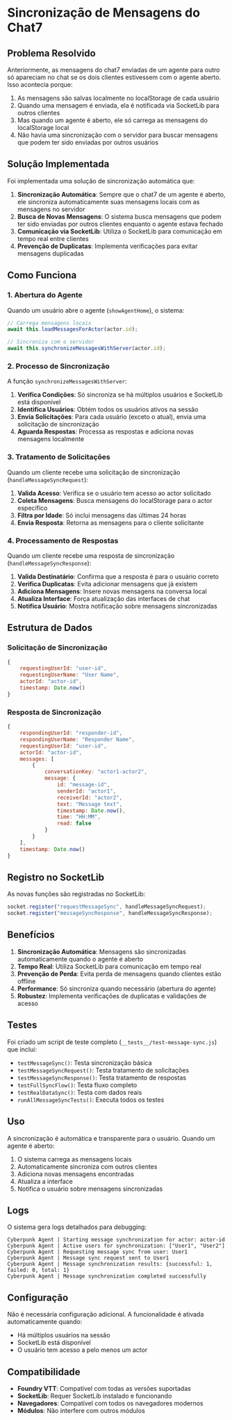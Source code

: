 # Sincronização de Mensagens do Chat7

## Problema Resolvido

Anteriormente, as mensagens do chat7 enviadas de um agente para outro só apareciam no chat se os dois clientes estivessem com o agente aberto. Isso acontecia porque:

1. As mensagens são salvas localmente no localStorage de cada usuário
2. Quando uma mensagem é enviada, ela é notificada via SocketLib para outros clientes
3. Mas quando um agente é aberto, ele só carrega as mensagens do localStorage local
4. Não havia uma sincronização com o servidor para buscar mensagens que podem ter sido enviadas por outros usuários

## Solução Implementada

Foi implementada uma solução de sincronização automática que:

1. **Sincronização Automática**: Sempre que o chat7 de um agente é aberto, ele sincroniza automaticamente suas mensagens locais com as mensagens no servidor
2. **Busca de Novas Mensagens**: O sistema busca mensagens que podem ter sido enviadas por outros clientes enquanto o agente estava fechado
3. **Comunicação via SocketLib**: Utiliza o SocketLib para comunicação em tempo real entre clientes
4. **Prevenção de Duplicatas**: Implementa verificações para evitar mensagens duplicadas

## Como Funciona

### 1. Abertura do Agente

Quando um usuário abre o agente (`showAgentHome`), o sistema:

```javascript
// Carrega mensagens locais
await this.loadMessagesForActor(actor.id);

// Sincroniza com o servidor
await this.synchronizeMessagesWithServer(actor.id);
```

### 2. Processo de Sincronização

A função `synchronizeMessagesWithServer`:

1. **Verifica Condições**: Só sincroniza se há múltiplos usuários e SocketLib está disponível
2. **Identifica Usuários**: Obtém todos os usuários ativos na sessão
3. **Envia Solicitações**: Para cada usuário (exceto o atual), envia uma solicitação de sincronização
4. **Aguarda Respostas**: Processa as respostas e adiciona novas mensagens localmente

### 3. Tratamento de Solicitações

Quando um cliente recebe uma solicitação de sincronização (`handleMessageSyncRequest`):

1. **Valida Acesso**: Verifica se o usuário tem acesso ao actor solicitado
2. **Coleta Mensagens**: Busca mensagens do localStorage para o actor específico
3. **Filtra por Idade**: Só inclui mensagens das últimas 24 horas
4. **Envia Resposta**: Retorna as mensagens para o cliente solicitante

### 4. Processamento de Respostas

Quando um cliente recebe uma resposta de sincronização (`handleMessageSyncResponse`):

1. **Valida Destinatário**: Confirma que a resposta é para o usuário correto
2. **Verifica Duplicatas**: Evita adicionar mensagens que já existem
3. **Adiciona Mensagens**: Insere novas mensagens na conversa local
4. **Atualiza Interface**: Força atualização das interfaces de chat
5. **Notifica Usuário**: Mostra notificação sobre mensagens sincronizadas

## Estrutura de Dados

### Solicitação de Sincronização
```javascript
{
    requestingUserId: "user-id",
    requestingUserName: "User Name",
    actorId: "actor-id",
    timestamp: Date.now()
}
```

### Resposta de Sincronização
```javascript
{
    respondingUserId: "responder-id",
    respondingUserName: "Responder Name",
    requestingUserId: "user-id",
    actorId: "actor-id",
    messages: [
        {
            conversationKey: "actor1-actor2",
            message: {
                id: "message-id",
                senderId: "actor1",
                receiverId: "actor2",
                text: "Message text",
                timestamp: Date.now(),
                time: "HH:MM",
                read: false
            }
        }
    ],
    timestamp: Date.now()
}
```

## Registro no SocketLib

As novas funções são registradas no SocketLib:

```javascript
socket.register("requestMessageSync", handleMessageSyncRequest);
socket.register("messageSyncResponse", handleMessageSyncResponse);
```

## Benefícios

1. **Sincronização Automática**: Mensagens são sincronizadas automaticamente quando o agente é aberto
2. **Tempo Real**: Utiliza SocketLib para comunicação em tempo real
3. **Prevenção de Perda**: Evita perda de mensagens quando clientes estão offline
4. **Performance**: Só sincroniza quando necessário (abertura do agente)
5. **Robustez**: Implementa verificações de duplicatas e validações de acesso

## Testes

Foi criado um script de teste completo (`__tests__/test-message-sync.js`) que inclui:

- `testMessageSync()`: Testa sincronização básica
- `testMessageSyncRequest()`: Testa tratamento de solicitações
- `testMessageSyncResponse()`: Testa tratamento de respostas
- `testFullSyncFlow()`: Testa fluxo completo
- `testRealDataSync()`: Testa com dados reais
- `runAllMessageSyncTests()`: Executa todos os testes

## Uso

A sincronização é automática e transparente para o usuário. Quando um agente é aberto:

1. O sistema carrega as mensagens locais
2. Automaticamente sincroniza com outros clientes
3. Adiciona novas mensagens encontradas
4. Atualiza a interface
5. Notifica o usuário sobre mensagens sincronizadas

## Logs

O sistema gera logs detalhados para debugging:

```
Cyberpunk Agent | Starting message synchronization for actor: actor-id
Cyberpunk Agent | Active users for synchronization: ["User1", "User2"]
Cyberpunk Agent | Requesting message sync from user: User1
Cyberpunk Agent | Message sync request sent to User1
Cyberpunk Agent | Message synchronization results: {successful: 1, failed: 0, total: 1}
Cyberpunk Agent | Message synchronization completed successfully
```

## Configuração

Não é necessária configuração adicional. A funcionalidade é ativada automaticamente quando:

- Há múltiplos usuários na sessão
- SocketLib está disponível
- O usuário tem acesso a pelo menos um actor

## Compatibilidade

- **Foundry VTT**: Compatível com todas as versões suportadas
- **SocketLib**: Requer SocketLib instalado e funcionando
- **Navegadores**: Compatível com todos os navegadores modernos
- **Módulos**: Não interfere com outros módulos 